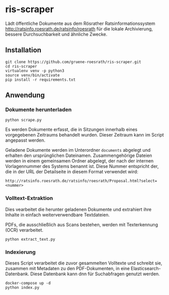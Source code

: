 # ris-scraper

Lädt öffentliche Dokumente aus dem Rösrather Ratsinformationssystem http://ratsinfo.roesrath.de/ratsinfo/roesrath
für die lokale Archivierung, bessere Durchsuchbarkeit und ähnliche Zwecke.

## Installation

```nohighlight
git clone https://github.com/gruene-roesrath/ris-scraper.git
cd ris-scraper
virtualenv venv -p python3
source venv/bin/activate
pip install -r requirements.txt
```

## Anwendung

### Dokumente herunterladen

```nohighlight
python scrape.py
```

Es werden Dokumente erfasst, die in Sitzungen innerhalb eines vorgegebenen
Zeitraums behandelt wurden. Dieser Zeitraum kann im Script angepasst werden.

Geladene Dokumente werden im Unterordner `documents` abgelegt und erhalten
den ursprünglichen Dateinamen. Zusammengehörige Dateien werden in einem 
gemeinsamen Ordner abgelegt, der nach der internen Vorlagennummer des Systems
benannt ist. Diese Nummer entspricht der, die in der URL der Detailseite in 
diesem Format verwendet wird:

    http://ratsinfo.roesrath.de/ratsinfo/roesrath/Proposal.html?select=<nummer>

### Volltext-Extraktion

Dies vearbeitet die herunter geladenen Dokumente und extrahiert ihre Inhalte
in einfach weiterverwendbare Textdateien.

PDFs, die ausschließlich aus Scans bestehen, werden mit Texterkennung (OCR)
verarbeitet.

```nohighlight
python extract_text.py
```

### Indexierung

Dieses Script verarbeitet die zuvor gesammelten Volltexte und schreibt sie,
zusammen mit Metadaten zu den PDF-Dokumenten, in eine Elasticsearch-Datenbank.
Diese Datenbank kann dnn für Suchabfragen genutzt werden.

```nohighlight
docker-compose up -d
python index.py
```
